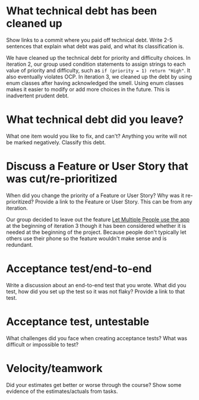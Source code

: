 What technical debt has been cleaned up
========================================

Show links to a commit where you paid off technical debt. Write 2-5 sentences
that explain what debt was paid, and what its classification is.

We have cleaned up the technical debt for priority and difficulty choices. In
iteration 2, our group used condition statements to assign strings to each value
of priority and difficulty, such as `if (priority = 1) return "High"`. It also
eventually violates OCP. In iteration 3, we cleaned up the debt by using enum classes
after having acknowledged the smell. Using enum classes makes it easier to modify or
add more choices in the future. This is inadvertent prudent debt.

What technical debt did you leave?
==================================

What one item would you like to fix, and can't? Anything you write will not
be marked negatively. Classify this debt.

Discuss a Feature or User Story that was cut/re-prioritized
============================================

When did you change the priority of a Feature or User Story? Why was it
re-prioritized? Provide a link to the Feature or User Story. This can be from any
iteration.

Our group decided to leave out the feature [Let Multiple People use the app](#10)
at the beginning of iteration 3 though it has been considered whether it is needed
at the beginning of the project. Because people don't typically let others use
their phone so the feature wouldn't make sense and is redundant.

Acceptance test/end-to-end
==========================

Write a discussion about an end-to-end test that you wrote. What did you test,
how did you set up the test so it was not flaky? Provide a link to that test.

Acceptance test, untestable
===============

What challenges did you face when creating acceptance tests? What was difficult
or impossible to test?

Velocity/teamwork
=================

Did your estimates get better or worse through the course? Show some
evidence of the estimates/actuals from tasks.
